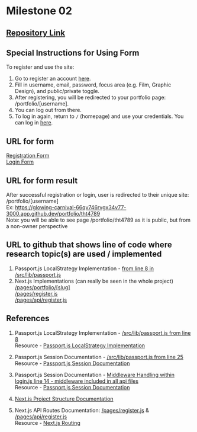 Milestone 02
===

[Repository Link](https://github.com/nyu-csci-ua-0467-001-002-spring-2025/final-project-deployment-toshiHTroyer)
--- 


Special Instructions for Using Form
---
To register and use the site:
1. Go to register an account [here](https://glowing-carnival-66qv746rvgx34v77-3000.app.github.dev/register).
2. Fill in username, email, password, focus area (e.g. Film, Graphic Design), and public/private toggle.
3. After registering, you will be redirected to your portfolio page: /portfolio/[username].  
4. You can log out from there.
5. To log in again, return to `/` (homepage) and use your credentials. You can log in [here](https://glowing-carnival-66qv746rvgx34v77-3000.app.github.dev/).

URL for form 
---
[Registration Form](https://glowing-carnival-66qv746rvgx34v77-3000.app.github.dev/register)  
[Login Form](https://glowing-carnival-66qv746rvgx34v77-3000.app.github.dev/)

URL for form result
---
After successful registration or login, user is redirected to their unique site: /portfolio/[username]  
Ex: https://glowing-carnival-66qv746rvgx34v77-3000.app.github.dev/portfolio/tht4789  
Note: you will be able to see page /portfolio/tht4789 as it is public, but from a non-owner perspective

URL to github that shows line of code where research topic(s) are used / implemented
--- 
1. Passport.js LocalStrategy Implementation - [from line 8 in /src/lib/passport.js](https://github.com/nyu-csci-ua-0467-001-002-spring-2025/final-project-deployment-toshiHTroyer/blob/0dac7df9557a9f29482e4090e1f76c0ad7d6397d/creativeshowcase/src/lib/passport.js#L8) 
2. Next.js Implementations (can really be seen in the whole project)  
[/pages/portfolio/[slug]](https://github.com/nyu-csci-ua-0467-001-002-spring-2025/final-project-deployment-toshiHTroyer/blob/0dac7df9557a9f29482e4090e1f76c0ad7d6397d/creativeshowcase/src/pages/portfolio/%5Bslug%5D.js#L4)  
[/pages/register.js](https://github.com/nyu-csci-ua-0467-001-002-spring-2025/final-project-deployment-toshiHTroyer/blob/0dac7df9557a9f29482e4090e1f76c0ad7d6397d/creativeshowcase/src/pages/register.js#L3)  
[/pages/api/register.js](https://github.com/nyu-csci-ua-0467-001-002-spring-2025/final-project-deployment-toshiHTroyer/blob/0dac7df9557a9f29482e4090e1f76c0ad7d6397d/creativeshowcase/src/pages/api/register.js#L12)


References 
---
1. Passport.js LocalStrategy Implementation - [/src/lib/passport.js from line 8](https://github.com/nyu-csci-ua-0467-001-002-spring-2025/final-project-deployment-toshiHTroyer/blob/0dac7df9557a9f29482e4090e1f76c0ad7d6397d/creativeshowcase/src/lib/passport.js#L8)  
Resource - [Passport.js LocalStrategy Implementation](https://www.passportjs.org/packages/passport-local/)  
  
2. Passport.js Session Documentation - [/src/lib/passport.js from line 25](https://github.com/nyu-csci-ua-0467-001-002-spring-2025/final-project-deployment-toshiHTroyer/blob/0dac7df9557a9f29482e4090e1f76c0ad7d6397d/creativeshowcase/src/lib/passport.js#L25)  
Resource - [Passport.js Session Documentation](https://www.passportjs.org/concepts/authentication/sessions/)  
  
3. Passport.js Session Documentation - [Middleware Handling within login.js line 14 - middleware included in all api files](https://github.com/nyu-csci-ua-0467-001-002-spring-2025/final-project-deployment-toshiHTroyer/blob/0dac7df9557a9f29482e4090e1f76c0ad7d6397d/creativeshowcase/src/pages/api/login.js#L16)  
Resource - [Passport.js Session Documentation](https://www.passportjs.org/concepts/authentication/sessions/)  
3. [Next.js Project Structure Documentation](https://nextjs.org/docs/app/getting-started/project-structure)  
4. Next.js API Routes Documentation: [/pages/register.js](https://github.com/nyu-csci-ua-0467-001-002-spring-2025/final-project-deployment-toshiHTroyer/blob/0dac7df9557a9f29482e4090e1f76c0ad7d6397d/creativeshowcase/src/pages/register.js#L3) & [/pages/api/register.js](https://github.com/nyu-csci-ua-0467-001-002-spring-2025/final-project-deployment-toshiHTroyer/blob/0dac7df9557a9f29482e4090e1f76c0ad7d6397d/creativeshowcase/src/pages/api/register.js#L12)  
Resource - [Next.js Routing](https://nextjs.org/docs/pages/building-your-application/routing/api-routes)
